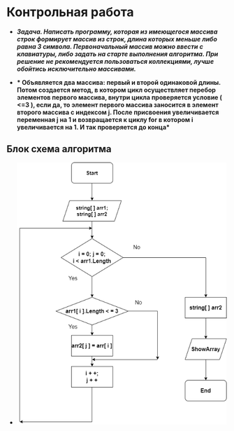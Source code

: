 # Контрольная работа #

* __*Задача. Написать программу, которая из имеющегося массива строк формирует массив из строк, длина которых меньше либо равна 3 символа.
Первоначальный массив можно ввести с клавиатуры, либо задать на старте выполнения алгоритма. При решение не рекомендуется пользоваться коллекциями,
лучше обойтись исключительно массивами.*__

* __* Объявляется два массива: первый и второй одинаковой длины. Потом создается метод, в котором цикл осуществляет перебор элементов первого массива, внутри цикла проверяется условие ( <=3 ), если да, то элемент первого массива заносится в элемент второго массива с индексом j.  После присвоения увеличивается переменная j на 1 и возвращается к циклу for в котором i увеличивается на 1. И так проверяется до конца*__

## Блок схема алгоритма ##

* ![Блок-схема алгоритма](algorithm_scheme.png)
